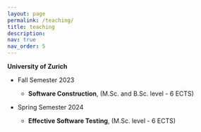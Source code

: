 ```yaml
---
layout: page
permalink: /teaching/
title: teaching
description:
nav: true
nav_order: 5
---
```


**University of Zurich**
* Fall Semester 2023
    - **Software Construction**, (M.Sc. and B.Sc. level - 6 ECTS)

* Spring Semester 2024
    - **Effective Software Testing**, (M.Sc. level - 6 ECTS)